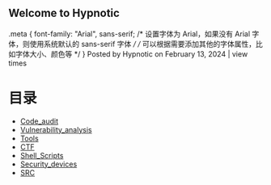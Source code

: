 ## Welcome to Hypnotic
<script async src="//busuanzi.ibruce.info/busuanzi/2.3/busuanzi.pure.mini.js"></script>
.meta {
    font-family: "Arial", sans-serif; /* 设置字体为 Arial，如果没有 Arial 字体，则使用系统默认的 sans-serif 字体 */
    /* 可以根据需要添加其他的字体属性，比如字体大小、颜色等 */
}
<span class="meta">Posted by Hypnotic on February 13, 2024 <span id="busuanzi_container_page_pv" > | view <span id="busuanzi_value_site_pv"></span> times</span></span> 


# 目录

+ [Code_audit](Code_audit/index.md)
+ [Vulnerability_analysis](Vulnerability_analysis/index.md)
+ [Tools](Tools/index.md)
+ [CTF](CTF/index.md)
+ [Shell_Scripts](Shell_Scripts/index.md)
+ [Security_devices](Security_devices/index.md)
+ [SRC](SRC/index.md)

